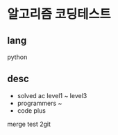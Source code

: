 # 알고리즘 코딩테스트
## lang
python
## desc
- solved ac level1 ~ level3
- programmers ~
- code plus

merge test 2git
